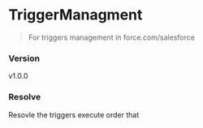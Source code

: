 # TriggerManagment
>For triggers management in force.com/salesforce

### Version
v1.0.0

### Resolve
Resovle the triggers execute order that 

